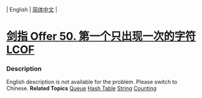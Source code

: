 | English | [简体中文](README.md) |

# [剑指 Offer 50. 第一个只出现一次的字符  LCOF](https://leetcode-cn.com/problems/di-yi-ge-zhi-chu-xian-yi-ci-de-zi-fu-lcof)
 ### Description
English description is not available for the problem. Please switch to Chinese.
**Related Topics**  [Queue](https://leetcode-cn.com/tag/queue) [Hash Table](https://leetcode-cn.com/tag/hash-table) [String](https://leetcode-cn.com/tag/string) [Counting](https://leetcode-cn.com/tag/counting) 